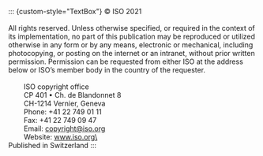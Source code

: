 ::: {custom-style="TextBox"}
© ISO 2021\
\
All rights reserved. Unless otherwise specified, or required in the context of its implementation, no part of this publication may be reproduced or utilized otherwise in any form or by any means, electronic or mechanical, including photocopying, or posting on the internet or an intranet, without prior written permission. Permission can be requested from either ISO at the address below or ISO’s member body in the country of the requester.\
\
&nbsp; &nbsp; &nbsp; &nbsp; ISO copyright office\
&nbsp; &nbsp; &nbsp; &nbsp; CP 401 • Ch. de Blandonnet 8\
&nbsp; &nbsp; &nbsp; &nbsp; CH-1214 Vernier, Geneva\
&nbsp; &nbsp; &nbsp; &nbsp; Phone: +41 22 749 01 11\
&nbsp; &nbsp; &nbsp; &nbsp; Fax: +41 22 749 09 47\
&nbsp; &nbsp; &nbsp; &nbsp; Email: copyright@iso.org\
&nbsp; &nbsp; &nbsp; &nbsp; Website: www.iso.org\
\
Published in Switzerland
:::
